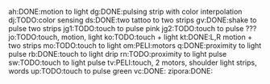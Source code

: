 ah:DONE:motion to light
dg:DONE:pulsing strip with color interpolation
dj:TODO:color sensing
ds:DONE:two tattoo to two strips
gv:DONE:shake to pulse two strips
jg1:TODO:touch to pulse pink
jg2:TODO:touch to pulse ???
jo:TODO:touch, motion, light
ko:TODO:touch + light
kt:DONE:L,R motion + two strips
mo:TODO:touch to light
om:PELI:motors
q:DONE:proximity to light pulse
rb:DONE:touch to light drip
rn:TODO:proximity to light pulse
sw:TODO:touch to light pulse
tv:PELI:touch, 2 motors, shoulder light strips, words
up:TODO:touch to pulse green
vc:DONE:
zipora:DONE:
